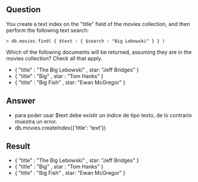 ## Question

You create a text index on the "title" field of the movies collection, and then perform the following text search:

~~~mongo
> db.movies.find( { $text : { $search : "Big Lebowski" } } )
~~~

Which of the following documents will be returned, assuming they are in the movies collection? Check all that apply.

- { "title" : "The Big Lebowski" , star: "Jeff Bridges" }
- { "title" : "Big" , star : "Tom Hanks" }
- { "title" : "Big Fish" , star: "Ewan McGregor" }

## Answer

- para poder usar $text debe existir un indice de tipo texto, de lo contrario muestra un error.
- db.movies.createIndex({'title': 'text'})

## Result

- { "title" : "The Big Lebowski" , star: "Jeff Bridges" }
- { "title" : "Big" , star : "Tom Hanks" }
- { "title" : "Big Fish" , star: "Ewan McGregor" }
